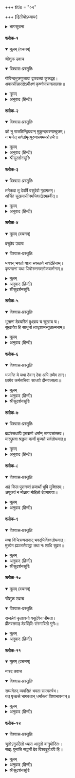 +++
title = "०२"

+++
[द्वितीयोऽध्यायः]



<details><summary>भागसूचना</summary>

वसुदेवजीके पास श्रीनारदजीका आना और उन्हें राजा जनक तथा नौ योगीश्वरोंका संवाद सुनाना
</details>

#### श्लोक-१


<details open><summary>मूलम् (वचनम्)</summary>

श्रीशुक उवाच
</details>

<details open><summary>विश्वास-प्रस्तुतिः</summary>

गोविन्दभुजगुप्तायां द्वारवत्यां कुरूद्वह।  
अवात्सीन्नारदोऽभीक्ष्णं कृष्णोपासनलालसः॥
</details>

<details><summary>मूलम्</summary>

गोविन्दभुजगुप्तायां द्वारवत्यां कुरूद्वह।  
अवात्सीन्नारदोऽभीक्ष्णं कृष्णोपासनलालसः॥
</details>

<details><summary>अनुवाद (हिन्दी)</summary>

श्रीशुकदेवजी कहते हैं—कुरुनन्दन! देवर्षि नारदके मनमें भगवान् श्रीकृष्णकी सन्निधिमें रहनेकी बड़ी लालसा थी। इसलिये वे श्रीकृष्णके निज बाहुओंसे सुरक्षित द्वारकामें—जहाँ दक्ष आदिके शापका कोई भय नहीं था, विदा कर देनेपर भी पुनः-पुनः आकर प्रायः रहा ही करते थे॥ १॥
</details>

#### श्लोक-२


<details open><summary>विश्वास-प्रस्तुतिः</summary>

को नु राजन्निन्द्रियवान् मुकुन्दचरणाम्बुजम्।  
न भजेत् सर्वतोमृत्युरुपास्यममरोत्तमैः॥
</details>

<details><summary>मूलम्</summary>

को नु राजन्निन्द्रियवान् मुकुन्दचरणाम्बुजम्।  
न भजेत् सर्वतोमृत्युरुपास्यममरोत्तमैः॥
</details>

<details><summary>अनुवाद (हिन्दी)</summary>

राजन्! ऐसा कौन प्राणी है, जिसे इन्द्रियाँ तो प्राप्त हों और वह भगवान‍्के ब्रह्मा आदि बड़े-बड़े देवताओंके भी उपास्य चरणकमलोंकी दिव्य गन्ध, मधुर मकरन्द-रस, अलौकिक रूपमाधुरी, सुकुमार स्पर्श और मंगलमय ध्वनिका सेवन करना न चाहे? क्योंकि यह बेचारा प्राणी सब ओरसे मृत्युसे ही घिरा हुआ है॥ २॥
</details>

<details><summary>श्रीसुदर्शनसूरिः</summary>

इन्द्रियवान् चक्षुष्मान् ॥ २ - ३ ॥ 
</details>

#### श्लोक-३


<details open><summary>विश्वास-प्रस्तुतिः</summary>

तमेकदा तु देवर्षिं वसुदेवो गृहागतम्।  
अर्चितं सुखमासीनमभिवाद्येदमब्रवीत्॥
</details>

<details><summary>मूलम्</summary>

तमेकदा तु देवर्षिं वसुदेवो गृहागतम्।  
अर्चितं सुखमासीनमभिवाद्येदमब्रवीत्॥
</details>

<details><summary>अनुवाद (हिन्दी)</summary>

एक दिनकी बात है, देवर्षि नारद वसुदेवजीके यहाँ पधारे। वसुदेवजीने उनका अभिवादन किया तथा आरामसे बैठ जानेपर विधिपूर्वक उनकी पूजा की और इसके बाद पुनः प्रणाम करके उनसे यह बात कही॥ ३॥
</details>

#### श्लोक-४


<details open><summary>मूलम् (वचनम्)</summary>

वसुदेव उवाच
</details>

<details open><summary>विश्वास-प्रस्तुतिः</summary>

भगवन् भवतो यात्रा स्वस्तये सर्वदेहिनाम्।  
कृपणानां यथा पित्रोरुत्तमश्लोकवर्त्मनाम्॥
</details>

<details><summary>मूलम्</summary>

भगवन् भवतो यात्रा स्वस्तये सर्वदेहिनाम्।  
कृपणानां यथा पित्रोरुत्तमश्लोकवर्त्मनाम्॥
</details>

<details><summary>अनुवाद (हिन्दी)</summary>

वसुदेवजीने कहा—संसारमें माता-पिताका आगमन पुत्रोंके लिये और भगवान‍्की ओर अग्रसर होनेवाले साधु-संतोंका पदार्पण प्रपंचमें उलझे हुए दीन-दुःखियोंके लिये बड़ा ही सुखकर और बड़ा ही मंगलमय होता है। परन्तु भगवन्! आप तो स्वयं भगवन्मय, भगवत्स्वरूप हैं। आपका चलना-फिरना तो समस्त प्राणियोंके कल्याणके लिये ही होता है॥ ४॥
</details>

<details><summary>श्रीसुदर्शनसूरिः</summary>

उत्तमश्लोकवर्ष्मणः भगवच्छरीरभूतस्य तवागमनं पित्रोरागमनमिव कृपणानां देहिनां स्वस्तये भवति ॥ ४-५ ॥ 
</details>

#### श्लोक-५


<details open><summary>विश्वास-प्रस्तुतिः</summary>

भूतानां देवचरितं दुःखाय च सुखाय च।  
सुखायैव हि साधूनां त्वादृशामच्युतात्मनाम्॥
</details>

<details><summary>मूलम्</summary>

भूतानां देवचरितं दुःखाय च सुखाय च।  
सुखायैव हि साधूनां त्वादृशामच्युतात्मनाम्॥
</details>

<details><summary>अनुवाद (हिन्दी)</summary>

देवताओंके चरित्र भी कभी प्राणियोंके लिये दुःखके हेतु, तो कभी सुखके हेतु बन जाते हैं। परन्तु जो आप-जैसे भगवत्प्रेमी पुरुष हैं—जिनका हृदय, प्राण, जीवन, सब कुछ भगवन्मय हो गया है—उनकी तो प्रत्येक चेष्टा समस्त प्राणियोंके कल्याणके लिये ही होती है॥ ५॥
</details>

#### श्लोक-६


<details open><summary>विश्वास-प्रस्तुतिः</summary>

भजन्ति ये यथा देवान् देवा अपि तथैव तान्।  
छायेव कर्मसचिवाः साधवो दीनवत्सलाः॥
</details>

<details><summary>मूलम्</summary>

भजन्ति ये यथा देवान् देवा अपि तथैव तान्।  
छायेव कर्मसचिवाः साधवो दीनवत्सलाः॥
</details>

<details><summary>अनुवाद (हिन्दी)</summary>

जो लोग देवताओंका जिस प्रकार भजन करते हैं, देवता भी परछाईंके समान ठीक उसी रीतिसे भजन करनेवालोंको फल देते हैं; क्योंकि देवता कर्मके मन्त्री हैं, अधीन हैं। परन्तु सत्पुरुष दीनवत्सल होते हैं अर्थात् जो सांसारिक सम्पत्ति एवं साधनसे भी हीन हैं, उन्हें अपनाते हैं॥ ६॥
</details>

<details><summary>श्रीसुदर्शनसूरिः</summary>

छायेवेत्युपकारकत्वात्संश्रवणीयत्वं विवक्षितम् ॥ ६-८ ॥ 
</details>

#### श्लोक-७


<details open><summary>विश्वास-प्रस्तुतिः</summary>

ब्रह्मंस्तथापि पृच्छामो धर्मान् भागवतांस्तव।  
याञ्छ्रुत्वा श्रद्धया मर्त्यो मुच्यते सर्वतोभयात्॥
</details>

<details><summary>मूलम्</summary>

ब्रह्मंस्तथापि पृच्छामो धर्मान् भागवतांस्तव।  
याञ्छ्रुत्वा श्रद्धया मर्त्यो मुच्यते सर्वतोभयात्॥
</details>

<details><summary>अनुवाद (हिन्दी)</summary>

ब्रह्मन्! (यद्यपि हम आपके शुभागमन और शुभ दर्शनसे ही कृतकृत्य हो गये हैं) तथापि आपसे उन धर्मोंके—साधनोंके सम्बन्धमें प्रश्न कर रहे हैं, जिनको मनुष्य श्रद्धासे सुन भर ले तो इस सब ओरसे भयदायक संसारसे मुक्त हो जाय॥ ७॥
</details>

#### श्लोक-८


<details open><summary>विश्वास-प्रस्तुतिः</summary>

अहं किल पुरानन्तं प्रजार्थो भुवि मुक्तिदम्।  
अपूजयं न मोक्षाय मोहितो देवमायया॥
</details>

<details><summary>मूलम्</summary>

अहं किल पुरानन्तं प्रजार्थो भुवि मुक्तिदम्।  
अपूजयं न मोक्षाय मोहितो देवमायया॥
</details>

<details><summary>अनुवाद (हिन्दी)</summary>

पहले जन्ममें मैंने मुक्ति देनेवाले भगवान‍्की आराधना तो की थी, परन्तु इसलिये नहीं कि मुझे मुक्ति मिले। मेरी आराधनाका उद्देश्य था कि वे मुझे पुत्ररूपमें प्राप्त हों। उस समय मैं भगवान‍्की लीलासे मुग्ध हो रहा था॥ ८॥
</details>

#### श्लोक-९


<details open><summary>विश्वास-प्रस्तुतिः</summary>

यथा विचित्रव्यसनाद् भवद‍्भिर्विश्वतोभयात्।  
मुच्येम ह्यञ्जसैवाद्धा तथा नः शाधि सुव्रत॥
</details>

<details><summary>मूलम्</summary>

यथा विचित्रव्यसनाद् भवद‍्भिर्विश्वतोभयात्।  
मुच्येम ह्यञ्जसैवाद्धा तथा नः शाधि सुव्रत॥
</details>

<details><summary>अनुवाद (हिन्दी)</summary>

सुव्रत! अब आप मुझे ऐसा उपदेश दीजिये जिससे मैं इस जन्म-मृत्युरूप भयावह संसारसे—जिसमें दुःख भी सुखका विचित्र और मोहक रूप धारण करके सामने आते हैं—अनायास ही पार हो जाऊँ॥ ९॥
</details>

<details><summary>श्रीसुदर्शनसूरिः</summary>

अञ्जसा मुच्येम तथा नः अद्धा शाधि अञ्जसा शाधि ॥ ९-११ ॥ 
</details>

#### श्लोक-१०


<details open><summary>मूलम् (वचनम्)</summary>

श्रीशुक उवाच
</details>

<details open><summary>विश्वास-प्रस्तुतिः</summary>

राजन्नेवं कृतप्रश्नो वसुदेवेन धीमता।  
प्रीतस्तमाह देवर्षिर्हरेः संस्मारितो गुणैः॥
</details>

<details><summary>मूलम्</summary>

राजन्नेवं कृतप्रश्नो वसुदेवेन धीमता।  
प्रीतस्तमाह देवर्षिर्हरेः संस्मारितो गुणैः॥
</details>

<details><summary>अनुवाद (हिन्दी)</summary>

श्रीशुकदेवजी कहते हैं—राजन्! बुद्धिमान् वसुदेवजीने भगवान‍्के स्वरूप और गुण आदिके श्रवणके अभिप्रायसे ही यह प्रश्न किया था। देवर्षि नारद उनका प्रश्न सुनकर भगवान‍्के अचिन्त्य अनन्त कल्याणमय गुणोंके स्मरणमें तन्मय हो गये और प्रेम एवं आनन्दमें भरकर वसुदेवजीसे बोले॥ १०॥
</details>

#### श्लोक-११


<details open><summary>मूलम् (वचनम्)</summary>

नारद उवाच
</details>

<details open><summary>विश्वास-प्रस्तुतिः</summary>

सम्यगेतद् व्यवसितं भवता सात्वतर्षभ।  
यत् पृच्छसे भागवतान् धर्मांस्त्वं विश्वभावनान्॥
</details>

<details><summary>मूलम्</summary>

सम्यगेतद् व्यवसितं भवता सात्वतर्षभ।  
यत् पृच्छसे भागवतान् धर्मांस्त्वं विश्वभावनान्॥
</details>

<details><summary>अनुवाद (हिन्दी)</summary>

नारदजीने कहा—यदुवंशशिरोमणे! तुम्हारा यह निश्चय बहुत ही सुन्दर है; क्योंकि यह भागवत धर्मके सम्बन्धमें है, जो सारे विश्वको जीवन-दान देनेवाला है, पवित्र करनेवाला है॥ ११॥
</details>

</details>

#### श्लोक-१२


<details open><summary>विश्वास-प्रस्तुतिः</summary>

श्रुतोऽनुपठितो ध्यात आदृतो वानुमोदितः।  
सद्यः पुनाति सद्धर्मो देव विश्वद्रुहोऽपि हि॥
</details>

<details><summary>मूलम्</summary>

श्रुतोऽनुपठितो ध्यात आदृतो वानुमोदितः।  
सद्यः पुनाति सद्धर्मो देव विश्वद्रुहोऽपि हि॥
</details>

<details><summary>अनुवाद (हिन्दी)</summary>

वसुदेवजी! यह भागवतधर्म एक ऐसी वस्तु है, जिसे कानोंसे सुनने, वाणीसे उच्चारण करने, चित्तसे स्मरण करने, हृदयसे स्वीकार करने या कोई इसका पालन करने जा रहा हो तो उसका अनुमोदन करनेसे ही मनुष्य उसी क्षण पवित्र हो जाता है—चाहे वह भगवान‍्का एवं सारे संसारका द्रोही ही क्यों न हो॥ १२॥
</details>

<details><summary>श्रीसुदर्शनसूरिः</summary>

देवविश्वद्रुहोऽपि ॥ १२-१८ ॥ 

#### श्लोक-१३


<details open><summary>विश्वास-प्रस्तुतिः</summary>

त्वया परमकल्याणः पुण्यश्रवणकीर्तनः।  
स्मारितो भगवानद्य देवो नारायणो मम॥
</details>

<details><summary>मूलम्</summary>

त्वया परमकल्याणः पुण्यश्रवणकीर्तनः।  
स्मारितो भगवानद्य देवो नारायणो मम॥
</details>

<details><summary>अनुवाद (हिन्दी)</summary>

जिनके गुण, लीला और नाम आदिका श्रवण तथा कीर्तन पतितोंको भी पावन करनेवाला है, उन्हीं परम कल्याणस्वरूप मेरे आराध्यदेव भगवान् नारायणका तुमने आज मुझे स्मरण कराया है॥ १३॥
</details>

#### श्लोक-१४


<details open><summary>विश्वास-प्रस्तुतिः</summary>

अत्राप्युदाहरन्तीममितिहासं पुरातनम्।  
आर्षभाणां च संवादं विदेहस्य महात्मनः॥
</details>

<details><summary>मूलम्</summary>

अत्राप्युदाहरन्तीममितिहासं पुरातनम्।  
आर्षभाणां च संवादं विदेहस्य महात्मनः॥
</details>

<details><summary>अनुवाद (हिन्दी)</summary>

वसुदेवजी! तुमने मुझसे जो प्रश्न किया है, इसके सम्बन्धमें संत पुरुष एक प्राचीन इतिहास कहा करते हैं। वह इतिहास है—ऋषभके पुत्र नौ योगीश्वरों और महात्मा विदेहका शुभ संवाद॥ १४॥
</details>

#### श्लोक-१५


<details open><summary>विश्वास-प्रस्तुतिः</summary>

प्रियव्रतो नाम सुतो मनोः स्वायम्भुवस्य यः।  
तस्याग्नीध्रस्ततो नाभिर्ऋषभस्तत्सुतः स्मृतः॥
</details>

<details><summary>मूलम्</summary>

प्रियव्रतो नाम सुतो मनोः स्वायम्भुवस्य यः।  
तस्याग्नीध्रस्ततो नाभिर्ऋषभस्तत्सुतः स्मृतः॥
</details>

<details><summary>अनुवाद (हिन्दी)</summary>

तुम जानते ही हो कि स्वायम्भुव मनुके एक प्रसिद्ध पुत्र थे प्रियव्रत। प्रियव्रतके आग्नीध्र, आग्नीध्रके नाभि और नाभिके पुत्र हुए ऋषभ॥ १५॥
</details>

#### श्लोक-१६


<details open><summary>विश्वास-प्रस्तुतिः</summary>

तमाहुर्वासुदेवांशं मोक्षधर्मविवक्षया।  
अवतीर्णं सुतशतं तस्यासीद् ब्रह्मपारगम्॥
</details>

<details><summary>मूलम्</summary>

तमाहुर्वासुदेवांशं मोक्षधर्मविवक्षया।  
अवतीर्णं सुतशतं तस्यासीद् ब्रह्मपारगम्॥
</details>

<details><summary>अनुवाद (हिन्दी)</summary>

शास्त्रोंने उन्हें भगवान् वासुदेवका अंश कहा है। मोक्षधर्मका उपदेश करनेके लिये उन्होंने अवतार ग्रहण किया था। उनके सौ पुत्र थे और सब-के-सब वेदोंके पारदर्शी विद्वान् थे॥ १६॥
</details>

#### श्लोक-१७


<details open><summary>विश्वास-प्रस्तुतिः</summary>

तेषां वै भरतो ज्येष्ठो नारायणपरायणः।  
विख्यातं वर्षमेतद् यन्नाम्ना भारतमद‍्भुतम्॥
</details>

<details><summary>मूलम्</summary>

तेषां वै भरतो ज्येष्ठो नारायणपरायणः।  
विख्यातं वर्षमेतद् यन्नाम्ना भारतमद‍्भुतम्॥
</details>

<details><summary>अनुवाद (हिन्दी)</summary>

उनमें सबसे बड़े थे राजर्षि भरत। वे भगवान् नारायणके परम प्रेमी भक्त थे। उन्हींके नामसे यह भूमिखण्ड, जो पहले ‘अजनाभवर्ष’ कहलाता था, ‘भारतवर्ष’ कहलाया। यह भारतवर्ष भी एक अलौकिक स्थान है॥ १७॥
</details>

#### श्लोक-१८


<details open><summary>विश्वास-प्रस्तुतिः</summary>

स भुक्तभोगां त्यक्त्वेमां निर्गतस्तपसा हरिम्।  
उपासीनस्तत्पदवीं लेभे वै जन्मभिस्त्रिभिः॥
</details>

<details><summary>मूलम्</summary>

स भुक्तभोगां त्यक्त्वेमां निर्गतस्तपसा हरिम्।  
उपासीनस्तत्पदवीं लेभे वै जन्मभिस्त्रिभिः॥
</details>

<details><summary>अनुवाद (हिन्दी)</summary>

राजर्षि भरतने सारी पृथ्वीका राज्य-भोग किया, परन्तु अन्तमें इसे छोड़कर वनमें चले गये। वहाँ उन्होंने तपस्याके द्वारा भगवान‍्की उपासना की और तीन जन्मोंमें वे भगवान‍्को प्राप्त हुए॥ १८॥
</details>

#### श्लोक-१९


<details open><summary>विश्वास-प्रस्तुतिः</summary>

तेषां नव नवद्वीपपतयोऽस्य समन्ततः।  
कर्मतन्त्रप्रणेतार एकाशीतिर्द्विजातयः॥
</details>

<details><summary>मूलम्</summary>

तेषां नव नवद्वीपपतयोऽस्य समन्ततः।  
कर्मतन्त्रप्रणेतार एकाशीतिर्द्विजातयः॥
</details>

<details><summary>अनुवाद (हिन्दी)</summary>

भगवान् ऋषभदेवजीके शेष निन्यानबे पुत्रोंमें नौ पुत्र तो इस भारतवर्षके सब ओर स्थित नौ द्वीपोंके अधिपति हुए और इक्यासी पुत्र कर्मकाण्डके रचयिता ब्राह्मण हो गये॥ १९॥
</details>

<details><summary>श्रीसुदर्शनसूरिः</summary>

नव पुत्राः नवानां द्वीपानां पतयः ॥ १९-२१ ॥ 
</details>

#### श्लोक-२०


<details open><summary>विश्वास-प्रस्तुतिः</summary>

नवाभवन् महाभागा मुनयो ह्यर्थशंसिनः।  
श्रमणा वातरशना आत्मविद्याविशारदा॥
</details>

<details><summary>मूलम्</summary>

नवाभवन् महाभागा मुनयो ह्यर्थशंसिनः।  
श्रमणा वातरशना आत्मविद्याविशारदा॥
</details>

#### श्लोक-२१


<details open><summary>विश्वास-प्रस्तुतिः</summary>

कविर्हरिरन्तरिक्षः प्रबुद्धः पिप्पलायनः।  
आविर्होत्रोऽथ द्रुमिलश्चमसः करभाजनः॥
</details>

<details><summary>मूलम्</summary>

कविर्हरिरन्तरिक्षः प्रबुद्धः पिप्पलायनः।  
आविर्होत्रोऽथ द्रुमिलश्चमसः करभाजनः॥
</details>

<details><summary>अनुवाद (हिन्दी)</summary>

शेष नौ संन्यासी हो गये। वे बड़े ही भाग्यवान् थे। उन्होंने आत्मविद्याके सम्पादनमें बड़ा परिश्रम किया था और वास्तवमें वे उसमें बड़े निपुण थे। वे प्रायः दिगम्बर ही रहते थे और अधिकारियोंको परमार्थ-वस्तुका उपदेश किया करते थे। उनके नाम थे—कवि, हरि, अन्तरिक्ष, प्रबुद्ध, पिप्पलायन, आविर्होत्र, द्रुमिल, चमस और करभाजन॥ २०-२१॥
</details>

#### श्लोक-२२


<details open><summary>विश्वास-प्रस्तुतिः</summary>

त एते भगवद‍‍्रूपं विश्वं सदसदात्मकम्।  
आत्मनोऽव्यतिरेकेण पश्यन्तो व्यचरन् महीम्॥
</details>

<details><summary>मूलम्</summary>

त एते भगवद‍‍्रूपं विश्वं सदसदात्मकम्।  
आत्मनोऽव्यतिरेकेण पश्यन्तो व्यचरन् महीम्॥
</details>

<details><summary>अनुवाद (हिन्दी)</summary>

वे इस कार्य-कारण और व्यक्त-अव्यक्त भगवद‍‍्रूप जगत‍्को अपने आत्मासे अभिन्न अनुभव करते हुए पृथ्वीपर स्वच्छन्द विचरण करते थे॥ २२॥
</details>

<details><summary>श्रीसुदर्शनसूरिः</summary>

सदसदात्मकम् आत्मनः परमात्मनः अव्यतिरेकेण शरीरतया नित्यसम्बन्धत्वेन ॥ २२-२६ ॥ 
</details>

#### श्लोक-२३


<details open><summary>विश्वास-प्रस्तुतिः</summary>

अव्याहतेष्टगतयः सुरसिद्धसाध्य-  
गन्धर्वयक्षनरकिन्नरनागलोकान्।  
मुक्ताश्चरन्ति मुनिचारणभूतनाथ-  
विद्याधरद्विजगवां भुवनानि कामम्॥
</details>

<details><summary>मूलम्</summary>

अव्याहतेष्टगतयः सुरसिद्धसाध्य-  
गन्धर्वयक्षनरकिन्नरनागलोकान्।  
मुक्ताश्चरन्ति मुनिचारणभूतनाथ-  
विद्याधरद्विजगवां भुवनानि कामम्॥
</details>

<details><summary>अनुवाद (हिन्दी)</summary>

उनके लिये कहीं भी रोक-टोक न थी। वे जहाँ चाहते, चले जाते। देवता, सिद्ध, साध्य-गन्धर्व, यक्ष, मनुष्य, किन्नर और नागोंके लोकोंमें तथा मुनि, चारण, भूतनाथ, विद्याधर, ब्राह्मण और गौओंके स्थानोंमें वे स्वछन्द विचरते थे। वसुदेवजी! वे सब-के-सब जीवन्मुक्त थे॥ २३॥
</details>

#### श्लोक-२४


<details open><summary>विश्वास-प्रस्तुतिः</summary>

त एकदा निमेः सत्रमुपजग्मुर्यदृच्छया।  
वितायमानमृषिभिरजनाभे महात्मनः॥
</details>

<details><summary>मूलम्</summary>

त एकदा निमेः सत्रमुपजग्मुर्यदृच्छया।  
वितायमानमृषिभिरजनाभे महात्मनः॥
</details>

<details><summary>अनुवाद (हिन्दी)</summary>

एक बारकी बात है, इस अजनाभ (भारत) वर्षमें विदेहराज महात्मा निमि बड़े-बड़े ऋषियोंके द्वारा एक महान् यज्ञ करा रहे थे। पूर्वोक्त नौ योगीश्वर स्वच्छन्द विचरण करते हुए उनके यज्ञमें जा पहुँचे॥ २४॥
</details>

#### श्लोक-२५


<details open><summary>विश्वास-प्रस्तुतिः</summary>

तान् दृष्ट्वा सूर्यसंकाशान् महाभागवतान् नृपः।  
यजमानोऽग्नयो विप्राः सर्व एवोपतस्थिरे॥
</details>

<details><summary>मूलम्</summary>

तान् दृष्ट्वा सूर्यसंकाशान् महाभागवतान् नृपः।  
यजमानोऽग्नयो विप्राः सर्व एवोपतस्थिरे॥
</details>

<details><summary>अनुवाद (हिन्दी)</summary>

वसुदेवजी! वे योगीश्वर भगवान‍्के परम प्रेमी भक्त और सूर्यके समान तेजस्वी थे। उन्हें देखकर राजा निमि, आहवनीय आदि मूर्तिमान् अग्नि और ऋत्विज् आदि ब्राह्मण सब-के-सब उनके स्वागतमें खड़े हो गये॥ २५॥
</details>

#### श्लोक-२६


<details open><summary>विश्वास-प्रस्तुतिः</summary>

विदेहस्तानभिप्रेत्य नारायणपरायणान्।  
प्रीतः सम्पूजयाञ्चक्रे आसनस्थान् यथार्हतः॥
</details>

<details><summary>मूलम्</summary>

विदेहस्तानभिप्रेत्य नारायणपरायणान्।  
प्रीतः सम्पूजयाञ्चक्रे आसनस्थान् यथार्हतः॥
</details>

<details><summary>अनुवाद (हिन्दी)</summary>

विदेहराज निमिने उन्हें भगवान‍्के परम प्रेमी भक्त जानकर यथायोग्य आसनोंपर बैठाया और प्रेम तथा आनन्दसे भरकर विधिपूर्वक उनकी पूजा की॥ २६॥
</details>

#### श्लोक-२७


<details open><summary>विश्वास-प्रस्तुतिः</summary>

तान् रोचमानान् स्वरुचा ब्रह्मपुत्रोपमान् नव।  
पप्रच्छ परमप्रीतः प्रश्रयावनतो नृपः॥
</details>

<details><summary>मूलम्</summary>

तान् रोचमानान् स्वरुचा ब्रह्मपुत्रोपमान् नव।  
पप्रच्छ परमप्रीतः प्रश्रयावनतो नृपः॥
</details>

<details><summary>अनुवाद (हिन्दी)</summary>

वे नवों योगीश्वर अपने अंगोंकी कान्तिसे इस प्रकार चमक रहे थे, मानो साक्षात् ब्रह्माजीके पुत्र सनकादि मुनीश्वर ही हों। राजा निमिने विनयसे झुककर परम प्रेमके साथ उनसे प्रश्न किया॥ २७॥
</details>

<details><summary>श्रीसुदर्शनसूरिः</summary>

ब्रह्मपुत्रोपमान् भृग्वादितुल्यान् ॥ २७ ॥ 
</details>

#### श्लोक-२८


<details open><summary>मूलम् (वचनम्)</summary>

विदेह उवाच
</details>

<details open><summary>विश्वास-प्रस्तुतिः</summary>

मन्ये भगवतः साक्षात् पार्षदान् वो मधुद्विषः।  
विष्णोर्भूतानि लोकानां पावनाय चरन्ति हि॥
</details>

<details><summary>मूलम्</summary>

मन्ये भगवतः साक्षात् पार्षदान् वो मधुद्विषः।  
विष्णोर्भूतानि लोकानां पावनाय चरन्ति हि॥
</details>

<details><summary>अनुवाद (हिन्दी)</summary>

विदेहराज निमिने कहा—भगवन्! मैं ऐसा समझता हूँ कि आपलोग मधुसूदन भगवान‍्के पार्षद ही हैं, क्योंकि भगवान‍्के पार्षद संसारी प्राणियोंको पवित्र करनेके लिये विचरण किया करते हैं॥ २८॥
</details>

<details><summary>श्रीसुदर्शनसूरिः</summary>

पार्षदान् पार्षदतुल्यान् ॥ २८-२९ ।। 
</details>

#### श्लोक-२९


<details open><summary>विश्वास-प्रस्तुतिः</summary>

दुर्लभो मानुषो देहो देहिनां क्षणभङ्गुरः।  
तत्रापि दुर्लभं मन्ये वैकुण्ठप्रियदर्शनम्॥
</details>

<details><summary>मूलम्</summary>

दुर्लभो मानुषो देहो देहिनां क्षणभङ्गुरः।  
तत्रापि दुर्लभं मन्ये वैकुण्ठप्रियदर्शनम्॥
</details>

<details><summary>अनुवाद (हिन्दी)</summary>

जीवोंके लिये मनुष्य-शरीरका प्राप्त होना दुर्लभ है। यदि यह प्राप्त भी हो जाता है तो प्रतिक्षण मृत्युका भय सिरपर सवार रहता है, क्योंकि यह क्षणभंगुर है। इसलिये अनिश्चित मनुष्य-जीवनमें भगवान‍्के प्यारे और उनको प्यार करनेवाले भक्तजनोंका, संतोंका दर्शन तो और भी दुर्लभ है॥ २९॥
</details>

#### श्लोक-३०


<details open><summary>विश्वास-प्रस्तुतिः</summary>

अत आत्यन्तिकं क्षेमं पृच्छामो भवतोऽनघाः।  
संसारेऽस्मिन् क्षणार्धोऽपि सत्सङ्गः शेवधिर्नृणाम्॥
</details>

<details><summary>मूलम्</summary>

अत आत्यन्तिकं क्षेमं पृच्छामो भवतोऽनघाः।  
संसारेऽस्मिन् क्षणार्धोऽपि सत्सङ्गः शेवधिर्नृणाम्॥
</details>

<details><summary>अनुवाद (हिन्दी)</summary>

इसलिये त्रिलोकपावन महात्माओ! हम आपलोगोंसे यह प्रश्न करते हैं कि परम कल्याणका स्वरूप क्या है? और उसका साधन क्या है? इस संसारमें आधे क्षणका सत्संग भी मनुष्योंके लिये परम निधि है॥ ३०॥
</details>

<details><summary>श्रीसुदर्शनसूरिः</summary>

शेवधिः अपरिमितपुरुषार्थावहः ॥ ३० ॥ 
</details>

#### श्लोक-३१


<details open><summary>विश्वास-प्रस्तुतिः</summary>

धर्मान् भागवतान् ब्रूत यदि नः श्रुतये क्षमम्।  
यैः प्रसन्नः प्रपन्नाय दास्यत्यात्मानमप्यजः॥
</details>

<details><summary>मूलम्</summary>

धर्मान् भागवतान् ब्रूत यदि नः श्रुतये क्षमम्।  
यैः प्रसन्नः प्रपन्नाय दास्यत्यात्मानमप्यजः॥
</details>

<details><summary>अनुवाद (हिन्दी)</summary>

योगीश्वरो! यदि हम सुननेके अधिकारी हों तो आप कृपा करके भागवत-धर्मोंका उपदेश कीजिये; क्योंकि उनसे जन्मादि विकारसे रहित, एकरस भगवान् श्रीकृष्ण प्रसन्न होते हैं और उन धर्मोंका पालन करनेवाले शरणागत भक्तोंको अपने-आपतकका दान कर डालते हैं॥ ३१॥
</details>

<details><summary>श्रीसुदर्शनसूरिः</summary>

यैः प्रसन्न इति भवदुपदेशः भगवत्प्रसादचिह्नमित्यर्थः ॥ ३१-३२ ॥ 
</details>

#### श्लोक-३२


<details open><summary>मूलम् (वचनम्)</summary>

श्रीनारद उवाच
</details>

<details open><summary>विश्वास-प्रस्तुतिः</summary>

एवं ते निमिना पृष्टा वसुदेव महत्तमाः।  
प्रतिपूज्याब्रुवन् प्रीत्या ससदस्यर्त्विजं नृपम्॥
</details>

<details><summary>मूलम्</summary>

एवं ते निमिना पृष्टा वसुदेव महत्तमाः।  
प्रतिपूज्याब्रुवन् प्रीत्या ससदस्यर्त्विजं नृपम्॥
</details>

<details><summary>अनुवाद (हिन्दी)</summary>

देवर्षि नारदजीने कहा—वसुदेवजी! जब राजा निमिने उन भगवत्प्रेमी संतोंसे यह प्रश्न किया, तब उन लोगोंने बड़े प्रेमसे उनका और उनके प्रश्नका सम्मान किया और सदस्य तथा ऋत्विजोंके साथ बैठे हुए राजा निमिसे बोले॥ ३२॥
</details>

#### श्लोक-३३


<details open><summary>मूलम् (वचनम्)</summary>

कविरुवाच
</details>

<details open><summary>विश्वास-प्रस्तुतिः</summary>

मन्येऽकुतश्चिद‍्भयमच्युतस्य  
पादाम्बुजोपासनमत्र नित्यम्।  
उद्विग्नबुद्धेरसदात्मभावाद्  
विश्वात्मना यत्र निवर्तते भीः॥
</details>

<details><summary>मूलम्</summary>

मन्येऽकुतश्चिद‍्भयमच्युतस्य  
पादाम्बुजोपासनमत्र नित्यम्।  
उद्विग्नबुद्धेरसदात्मभावाद्  
विश्वात्मना यत्र निवर्तते भीः॥
</details>

<details><summary>अनुवाद (हिन्दी)</summary>

पहले उन नौ योगीश्वरोंमेंसे कविजीने कहा—राजन्! भक्तजनोंके हृदयसे कभी दूर न होनेवाले अच्युत भगवान‍्के चरणोंकी नित्य-निरन्तर उपासना ही इस संसारमें परम कल्याण—आत्यन्तिक क्षेम है और सर्वथा भयशून्य है, ऐसा मेरा निश्चित मत है। देह, गेह आदि तुच्छ एवं असत् पदार्थोंमें अहंता एवं ममता हो जानेके कारण जिन लोगोंकी चित्तवृत्ति उद्विग्न हो रही है, उनका भय भी इस उपासनाका अनुष्ठान करनेपर पूर्णतया निवृत्त हो जाता है॥ ३३॥
</details>

<details><summary>श्रीसुदर्शनसूरिः</summary>

असदात्मभावात् असद्द ेहः देहात्माभिमानात् उद्विग्नबुद्धेः अच्युतपादाम्भोजोपासनमकुतश्चित् भयं मन्ये सर्वभयनिवारकं मन्ये यत्र उपासने कृते विश्वात्मना सर्वप्रकारेण भयं निवर्त्तते ॥ ३३ ॥ 
</details>

#### श्लोक-३४


<details open><summary>विश्वास-प्रस्तुतिः</summary>

ये वै भगवता प्रोक्ता उपाया ह्यात्मलब्धये।  
अञ्जः पुंसामविदुषां विद्धि भागवतान् हि तान्॥
</details>

<details><summary>मूलम्</summary>

ये वै भगवता प्रोक्ता उपाया ह्यात्मलब्धये।  
अञ्जः पुंसामविदुषां विद्धि भागवतान् हि तान्॥
</details>

<details><summary>अनुवाद (हिन्दी)</summary>

भगवान‍्ने भोले-भाले अज्ञानी पुरुषोंको भी सुगमतासे साक्षात् अपनी प्राप्तिके लिये जो उपाय स्वयं श्रीमुखसे बतलाये हैं, उन्हें ही ‘भागवत धर्म’ समझो॥ ३४॥
</details>


#### श्लोक-३५


<details open><summary>विश्वास-प्रस्तुतिः</summary>

यानास्थाय नरो राजन् न प्रमाद्येत कर्हिचित्।  
धावन् निमील्य वा नेत्रे न स्खलेन्न पतेदिह॥
</details>

<details><summary>मूलम्</summary>

यानास्थाय नरो राजन् न प्रमाद्येत कर्हिचित्।  
धावन् निमील्य वा नेत्रे न स्खलेन्न पतेदिह॥
</details>

<details><summary>अनुवाद (हिन्दी)</summary>

राजन्! इन भागवतधर्मोंका अवलम्बन करके मनुष्य कभी विघ्नोंसे पीड़ित नहीं होता और नेत्र बंद करके दौड़नेपर भी अर्थात् विधि-विधानमें त्रुटि हो जानेपर भी न तो मार्गसे स्खलित ही होता है और न तो पतित—फलसे वञ्चित ही होता है॥ ३५॥
</details>

<details><summary>श्रीसुदर्शनसूरिः</summary>

न प्रमाद्येत भगवद्धर्मनिष्ठानां न प्रमादोऽस्तीत्यर्थः । धावन्निमील्य नयने इति सर्वदा भगवानेव रक्षक इति तात्पर्य: ॥ ३४-३५ ॥ 
</details>

#### श्लोक-३६


<details open><summary>विश्वास-प्रस्तुतिः</summary>

कायेन वाचा मनसेन्द्रियैर्वा  
बुद्ध्याऽऽत्मना वानुसृतस्वभावात्।  
करोति यद् यत् सकलं परस्मै  
नारायणायेति समर्पयेत्तत्॥
</details>

<details><summary>मूलम्</summary>

कायेन वाचा मनसेन्द्रियैर्वा  
बुद्ध्याऽऽत्मना वानुसृतस्वभावात्।  
करोति यद् यत् सकलं परस्मै  
नारायणायेति समर्पयेत्तत्॥
</details>

<details><summary>अनुवाद (हिन्दी)</summary>

(भागवतधर्मका पालन करनेवालेके लिये यह नियम नहीं है कि वह एक विशेष प्रकारका कर्म ही करे।) वह शरीरसे, वाणीसे, मनसे, इन्द्रियोंसे, बुद्धिसे, अहंकारसे, अनेक जन्मों अथवा एक जन्मकी आदतोंसे स्वभाववश जो-जो करे, वह सब परमपुरुष भगवान् नारायणके लिये ही है—इस भावसे उन्हें समर्पण कर दे। (यही सरल-से-सरल, सीधा-सा भागवतधर्म है)॥ ३६॥
</details>

<details><summary>श्रीसुदर्शनसूरिः</summary>

अनुसृतस्वभावः अनुभूत संसारवासनः यद्यत्करोतीति शास्त्रविरुद्धं लौकिकं च यद्यत्करोतीत्यर्थः ॥ ३६ ॥ 
</details>

#### श्लोक-३७


<details open><summary>विश्वास-प्रस्तुतिः</summary>

भयं द्वितीयाभिनिवेशतः स्या-  
दीशादपेतस्य विपर्ययोऽस्मृतिः।  
तन्माययातो बुध आभजेत्तं  
भक्त्यैकयेशं गुरुदेवतात्मा॥
</details>

<details><summary>मूलम्</summary>

भयं द्वितीयाभिनिवेशतः स्या-  
दीशादपेतस्य विपर्ययोऽस्मृतिः।  
तन्माययातो बुध आभजेत्तं  
भक्त्यैकयेशं गुरुदेवतात्मा॥
</details>

<details><summary>अनुवाद (हिन्दी)</summary>

ईश्वरसे विमुख पुरुषको उनकी मायासे अपने स्वरूपकी विस्मृति हो जाती है और इस विस्मृतिसे ही ‘मैं देवता हूँ, मैं मनुष्य हूँ,’ इस प्रकारका भ्रम—विपर्यय हो जाता है। इस देह आदि अन्य वस्तुमें अभिनिवेश, तन्मयता होनेके कारण ही बुढ़ापा, मृत्यु, रोग आदि अनेकों भय होते हैं। इसलिये अपने गुरुको ही आराध्यदेव परम प्रियतम मानकर अनन्य भक्तिके द्वारा उस ईश्वरका भजन करना चाहिये॥ ३७॥
</details>

<details><summary>श्रीसुदर्शनसूरिः</summary>

भयं द्वितीयेति । द्वितीयाभिनिवेशत अब्रह्मात्मक स्वतन्त्राभिनिवेशतः लोके सद्वितीयव्यवहारो हि स्वरसतः शरीरव्यतिरिक्तद्वितीयपरः यथा देवदत्तः सद्वितीय आगत इत्युक्तेः शरीरमन्तरेण सद्वितीयत्वमुक्तं स्यान्न तु स्वशरीरेण " यस्यात्मा शरीरम्” इति श्रुतिश्च जीवानां परमात्मशरीरव्यतिरिक्तस्वतन्त्राभिमान उक्तः अत एव ईशादपेतस्य भगवद्विमुखस्य विपर्ययस्स्मृतिः विपर्ययः देहात्माभिमानः तद्विषयस्मृतिः तन्मायया भगवदधीनया प्रकृत्या देहात्मभ्रान्तिर ब्रह्मात्मक स्वतन्त्रात्मभ्रातिश्चेत्युभयविधापि भ्रान्तिः भगवन्मायायत्ता तस्मात्तन्निवृत्तये भगवन्तं भजेदित्यर्थः । गुरुदेवतात्मा गुरुरेव देवतेति बुद्धिर्यस्य सः ॥ ३७ ॥ 
</details>

#### श्लोक-३८


<details open><summary>विश्वास-प्रस्तुतिः</summary>

अविद्यमानोऽप्यवभाति हि द्वयो-  
र्ध्यातुर्धिया स्वप्नमनोरथौ यथा।  
तत् कर्मसङ्कल्पविकल्पकं मनो  
बुधो निरुन्ध्यादभयं ततः स्यात्॥
</details>

<details><summary>मूलम्</summary>

अविद्यमानोऽप्यवभाति हि द्वयो-  
र्ध्यातुर्धिया स्वप्नमनोरथौ यथा।  
तत् कर्मसङ्कल्पविकल्पकं मनो  
बुधो निरुन्ध्यादभयं ततः स्यात्॥
</details>

<details><summary>अनुवाद (हिन्दी)</summary>

राजन्! सच पूछो तो भगवान‍्के अतिरिक्त, आत्माके अतिरिक्त और कोई वस्तु है ही नहीं। परन्तु न होनेपर भी इसकी प्रतीति इसका चिन्तन करनेवालेको उसके चिन्तनके कारण, उधर मन लगनेके कारण ही होती है—जैसे स्वप्नके समय स्वप्नद्रष्टाकी कल्पनासे अथवा जाग्रत् अवस्थामें नाना प्रकारके मनोरथोंसे एक विलक्षण ही सृष्टि दीखने लगती है। इसलिये विचारवान् पुरुषको चाहिये कि सांसारिक कर्मोंके सम्बन्धमें संकल्प-विकल्प करनेवाले मनको रोक दे—कैद कर ले। बस, ऐसा करते ही उसे अभय पदकी, परमात्माकी प्राप्ति हो जायगी॥ ३८॥
</details>

<details><summary>श्रीसुदर्शनसूरिः</summary>

अविद्यमानोऽपि द्वितीयः द्वयः स्वतन्त्रात्मभ्रमश्चेत्युभयमविद्यमानमप्रामाणिकम् उभयविधभ्रमपि मानसः अतस्तदुभयनिवृत्तये कर्माधीनं सङ्कल्प-विकल्पकं सङ्कल्पो देहादिरक्षार्था चिन्ता विकल्पः स्रक्चन्दनादिचिन्ताविस्तारः एतत्सर्वं मनःकृतं तस्मात् मनो निरुन्ध्यादित्यर्थः । तत अभयं स्यात् भगवन्नित्यशरीर भूतोऽस्मीति बुद्धिः स्यादित्यर्थः ॥ ३८-३९ ॥ 
</details>

#### श्लोक-३९


<details open><summary>विश्वास-प्रस्तुतिः</summary>

शृण्वन् सुभद्राणि रथाङ्गपाणे-  
र्जन्मानि कर्माणि च यानि लोके।  
गीतानि नामानि तदर्थकानि  
गायन् विलज्जो विचरेदसङ्गः॥
</details>

<details><summary>मूलम्</summary>

शृण्वन् सुभद्राणि रथाङ्गपाणे-  
र्जन्मानि कर्माणि च यानि लोके।  
गीतानि नामानि तदर्थकानि  
गायन् विलज्जो विचरेदसङ्गः॥
</details>

<details><summary>अनुवाद (हिन्दी)</summary>

संसारमें भगवान‍्के जन्मकी और लीलाकी बहुत-सी मंगलमयी कथाएँ प्रसिद्ध हैं। उनको सुनते रहना चाहिये। उन गुणों और लीलाओंका स्मरण दिलानेवाले भगवान‍्के बहुत-से नाम भी प्रसिद्ध हैं। लाज-संकोच छोड़कर उनका गान करते रहना चाहिये। इस प्रकार किसी भी व्यक्ति, वस्तु और स्थानमें आसक्ति न करके विचरण करते रहना चाहिये॥ ३९॥
</details>

#### श्लोक-४०


<details open><summary>विश्वास-प्रस्तुतिः</summary>

एवंव्रतः स्वप्रियनामकीर्त्या  
जातानुरागो द्रुतचित्त उच्चैः।  
हसत्यथो रोदिति रौति गाय-  
त्युन्मादवन्नृत्यति लोकबाह्यः॥
</details>

<details><summary>मूलम्</summary>

एवंव्रतः स्वप्रियनामकीर्त्या  
जातानुरागो द्रुतचित्त उच्चैः।  
हसत्यथो रोदिति रौति गाय-  
त्युन्मादवन्नृत्यति लोकबाह्यः॥
</details>

<details><summary>अनुवाद (हिन्दी)</summary>

जो इस प्रकार विशुद्ध व्रत—नियम ले लेता है, उसके हृदयमें अपने परम प्रियतम प्रभुके नाम-कीर्तनसे अनुरागका, प्रेमका अंकुर उग आता है। उसका चित्त द्रवित हो जाता है। अब वह साधारण लोगोंकी स्थितिसे ऊपर उठ जाता है। लोगोंकी मान्यताओं, धारणाओंसे परे हो जाता है। दम्भसे नहीं, स्वभावसे ही मतवाला-सा होकर कभी खिलखिलाकर हँसने लगता है तो कभी फूट-फूटकर रोने लगता है। कभी ऊँचे स्वरसे भगवान‍्को पुकारने लगता है, तो कभी मधुर स्वरसे उनके गुणोंका गान करने लगता है। कभी-कभी जब वह अपने प्रियतमको अपने नेत्रोंके सामने अनुभव करता है, तब उन्हें रिझानेके लिये नृत्य भी करने लगता है॥ ४०॥
</details>

<details><summary>श्रीसुदर्शनसूरिः</summary>

एवम्व्रत इति बहुब्रीहिः स्वप्रियस्य स्वस्य प्रीतिविषयो भगवान् तस्य नामकीर्तनादित्यर्थः ॥ ४० ॥ 
</details>

#### श्लोक-४१


<details open><summary>विश्वास-प्रस्तुतिः</summary>

खं वायुमग्निं सलिलं महीं च  
ज्योतींषि सत्त्वानि दिशो द्रुमादीन्।  
सरित्समुद्रांश्च हरेः शरीरं  
यत् किञ्च भूतं प्रणमेदनन्यः॥
</details>

<details><summary>मूलम्</summary>

खं वायुमग्निं सलिलं महीं च  
ज्योतींषि सत्त्वानि दिशो द्रुमादीन्।  
सरित्समुद्रांश्च हरेः शरीरं  
यत् किञ्च भूतं प्रणमेदनन्यः॥
</details>

<details><summary>अनुवाद (हिन्दी)</summary>

राजन्! यह आकाश, वायु, अग्नि, जल, पृथ्वी, ग्रह-नक्षत्र, प्राणी, दिशाएँ, वृक्ष-वनस्पति, नदी, समुद्र—सब-के-सब भगवान‍्के शरीर हैं। सभी रूपोंमें स्वयं भगवान् प्रकट हैं। ऐसा समझकर वह जो कोई भी उसके सामने आ जाता है—चाहे वह प्राणी हो या अप्राणी—उसे अनन्यभावसे—भगवद‍्भावसे प्रणाम करता है॥ ४१॥
</details>

<details><summary>श्रीसुदर्शनसूरिः</summary>

सत्त्वानि जन्तूनि ॥ ४१ ॥ 
</details>

#### श्लोक-४२


<details open><summary>विश्वास-प्रस्तुतिः</summary>

भक्तिः परेशानुभवो विरक्ति-  
रन्यत्र चैष त्रिक एककालः।  
प्रपद्यमानस्य यथाश्नतः स्यु-  
स्तुष्टिः पुष्टिः क्षुदपायोऽनुघासम्॥
</details>

<details><summary>मूलम्</summary>

भक्तिः परेशानुभवो विरक्ति-  
रन्यत्र चैष त्रिक एककालः।  
प्रपद्यमानस्य यथाश्नतः स्यु-  
स्तुष्टिः पुष्टिः क्षुदपायोऽनुघासम्॥
</details>

<details><summary>अनुवाद (हिन्दी)</summary>

जैसे भोजन करनेवालेको प्रत्येक ग्रासके साथ ही तुष्टि (तृप्ति अथवा सुख), पुष्टि (जीवनशक्तिका संचार) और क्षुधा-निवृत्ति—ये तीनों एक साथ होते जाते हैं; वैसे ही जो मनुष्य भगवान‍्की शरण लेकर उनका भजन करने लगता है, उसे भजनके प्रत्येक क्षणमें भगवान‍्के प्रति प्रेम, अपने प्रेमास्पद प्रभुके स्वरूपका अनुभव और उनके अतिरिक्त अन्य वस्तुओंमें वैराग्य—इन तीनोंकी एक साथ ही प्राप्ति होती जाती है॥ ४२॥
</details>

<details><summary>श्रीसुदर्शनसूरिः</summary>

परेशानुभवः ईश्वरस्वरूपगुणादिविषयं तत्त्वज्ञानम् अन्यत्र शब्दादौ विरक्तिः तुष्टिः अलम्बुद्धिः पुष्टिः शरीरपोषणं क्षुदपायः जाठराग्निना शरीरगतास्ध्यादिदाहः क्षुत्तन्निवृत्तिः अनुघासं प्रतिग्रासम् ॥ ४२ ॥ 
</details>

#### श्लोक-४३


<details open><summary>विश्वास-प्रस्तुतिः</summary>

इत्यच्युताङ्घ्रिं भजतोऽनुवृत्त्या  
भक्तिर्विरक्तिर्भगवत्प्रबोधः।  
भवन्ति वै भागवतस्य राजं-  
स्ततः परां शान्तिमुपैति साक्षात्॥
</details>

<details><summary>मूलम्</summary>

इत्यच्युताङ्घ्रिं भजतोऽनुवृत्त्या  
भक्तिर्विरक्तिर्भगवत्प्रबोधः।  
भवन्ति वै भागवतस्य राजं-  
स्ततः परां शान्तिमुपैति साक्षात्॥
</details>

<details><summary>अनुवाद (हिन्दी)</summary>

राजन्! इस प्रकार जो प्रतिक्षण एक-एक वृत्तिके द्वारा भगवान‍्के चरणकमलोंका ही भजन करता है, उसे भगवान‍्के प्रति प्रेममयी भक्ति, संसारके प्रति वैराग्य और अपने प्रियतम भगवान‍्के स्वरूपकी स्फूर्ति—ये सब अवश्य ही प्राप्त होते हैं; वह भागवत हो जाता है और जब ये सब प्राप्त हो जाते हैं, तब वह स्वयं परम शान्तिका अनुभव करने लगता है॥ ४३॥
</details>

<details><summary>श्रीसुदर्शनसूरिः</summary>

शान्तिम् अशनायापिपासाशोकमोहजरामरणाख्योर्मिषट्कप्रशमम् ॥ ४३ ॥ 
</details>

#### श्लोक-४४


<details open><summary>मूलम् (वचनम्)</summary>

राजोवाच
</details>

<details open><summary>विश्वास-प्रस्तुतिः</summary>

अथ भागवतं ब्रूत यद्धर्मो यादृशो नृणाम्।  
यथा चरति यद् ब्रूते यैर्लिङ्गैर्भगवत्प्रियः॥
</details>

<details><summary>मूलम्</summary>

अथ भागवतं ब्रूत यद्धर्मो यादृशो नृणाम्।  
यथा चरति यद् ब्रूते यैर्लिङ्गैर्भगवत्प्रियः॥
</details>

<details><summary>अनुवाद (हिन्दी)</summary>

राजा निमिने पूछा—योगीश्वर! अब आप कृपा करके भगवद‍्भक्तका लक्षण वर्णन कीजिये। उसके क्या धर्म हैं? और कैसा स्वभाव होता है? वह मनुष्योंके साथ व्यवहार करते समय कैसा आचरण करता है? क्या बोलता है? और किन लक्षणोंके कारण भगवान‍्का प्यारा होता है?॥ ४४॥
</details>

<details><summary>श्रीसुदर्शनसूरिः</summary>

भागवतं भगवद्भक्तं यद्धर्म इति श्रीभगवति सर्वकर्मार्पणरूपन्यास-धर्मयुक्तः यादृशवासनायुक्तः चरतीति यद्भक्षयति यज्जानाति श्रीभगवत्प्रसादं तत्त्वत्रयं च मन्त्रं श्रीभगवद्गुणान् लिङ्गानि च शङ्खचक्रधारणोदुर्ध्वपुण्ड्र युगलमालिकादीनि पञ्चरात्रादिप्रसिद्धानि अन्यानि चेति प्रश्नार्थः ॥ ४४ ॥ 
</details>

#### श्लोक-४५


<details open><summary>मूलम् (वचनम्)</summary>

हरिरुवाच
</details>

<details open><summary>विश्वास-प्रस्तुतिः</summary>

सर्वभूतेषु यः पश्येद् भगवद‍्भावमात्मनः।  
भूतानि भगवत्यात्मन्येष भागवतोत्तमः॥
</details>

<details><summary>मूलम्</summary>

सर्वभूतेषु यः पश्येद् भगवद‍्भावमात्मनः।  
भूतानि भगवत्यात्मन्येष भागवतोत्तमः॥
</details>

<details><summary>अनुवाद (हिन्दी)</summary>

अब नौ योगीश्वरोंमेंसे दूसरे हरिजी बोले—राजन्! आत्मस्वरूप भगवान् समस्त प्राणियोंमें आत्मारूपसे—नियन्तारूपसे स्थित हैं। जो कहीं भी न्यूनाधिकता न देखकर सर्वत्र परिपूर्ण भगवत्सत्ताको ही देखता है और साथ ही समस्त प्राणी और समस्त पदार्थ आत्मस्वरूप भगवान‍्में ही आधेयरूपसे अथवा अध्यस्तरूपसे स्थित हैं, अर्थात् वास्तवमें भगवत्स्वरूप ही हैं—इस प्रकारका जिसका अनुभव है, ऐसी जिसकी सिद्ध दृष्टि है, उसे भगवान‍्का परमप्रेमी उत्तम भागवत समझना चाहिये॥ ४५॥
</details>

<details><summary>श्रीसुदर्शनसूरिः</summary>

पञ्चरात्रादिप्रसिद्धान्येतानि रहस्यानीति हृदि निधाय तेषां प्राप्त्यर्थम् अन्तराण्येवैतदुपायभूतानि लक्षणानि वर्णयति, हरिः जीवस्य भगवच्छरीरत्वं भगवति आत्मनि भूतानि सजीवशरीराणि इति वैशिष्टयज्ञानवानित्यर्थः ॥ ४५ ॥ 
</details>

#### श्लोक-४६


<details open><summary>विश्वास-प्रस्तुतिः</summary>

ईश्वरे तदधीनेषु बालिशेषु द्विषत्सु च।  
प्रेममैत्रीकृपोपेक्षा यः करोति स मध्यमः॥
</details>

<details><summary>मूलम्</summary>

ईश्वरे तदधीनेषु बालिशेषु द्विषत्सु च।  
प्रेममैत्रीकृपोपेक्षा यः करोति स मध्यमः॥
</details>

<details><summary>अनुवाद (हिन्दी)</summary>

जो भगवान‍्से प्रेम, उनके भक्तोंसे मित्रता, दुःखी और अज्ञानियोंपर कृपा तथा भगवान‍्से द्वेष करनेवालोंकी उपेक्षा करता है, वह मध्यम कोटिका भागवत है॥ ४६॥
</details>

<details><summary>श्रीसुदर्शनसूरिः</summary>

ईश्वरादिषु प्रेमादीनां क्रमेणान्वयः ॥ ४६ ॥  
</details>

#### श्लोक-४७


<details open><summary>विश्वास-प्रस्तुतिः</summary>

अर्चायामेव हरये पूजां यः श्रद्धयेहते।  
न तद‍्भक्तेषु चान्येषु स भक्तः प्राकृतः स्मृतः॥
</details>

<details><summary>मूलम्</summary>

अर्चायामेव हरये पूजां यः श्रद्धयेहते।  
न तद‍्भक्तेषु चान्येषु स भक्तः प्राकृतः स्मृतः॥
</details>

<details><summary>अनुवाद (हिन्दी)</summary>

और जो भगवान‍्के अर्चा-विग्रह—मूर्ति आदिकी पूजा तो श्रद्धासे करता है, परन्तु भगवान‍्के भक्तों या दूसरे लोगोंकी विशेष सेवा-शुश्रूषा नहीं करता, वह साधारण श्रेणीका भगवद‍्भक्त है॥ ४७॥
</details>

<details><summary>श्रीसुदर्शनसूरिः</summary>

अर्चायामेव अन्येषु सूर्यादिषु स्थानेषु तद्भक्तेषु च श्रद्धया नतिपूजाम् एवं न सेवारूपं कैङ्कम् ईहते स प्राकृतः प्रकृतिसम्बन्धवश्यो भवति भक्त इवेति ॥ ४७ ॥ 
</details>

#### श्लोक-४८


<details open><summary>विश्वास-प्रस्तुतिः</summary>

गृहीत्वापीन्द्रियैरर्थान् यो न द्वेष्टि न हृष्यति।  
विष्णोर्मायामिदं पश्यन् स वै भागवतोत्तमः॥
</details>

<details><summary>मूलम्</summary>

गृहीत्वापीन्द्रियैरर्थान् यो न द्वेष्टि न हृष्यति।  
विष्णोर्मायामिदं पश्यन् स वै भागवतोत्तमः॥
</details>

<details><summary>अनुवाद (हिन्दी)</summary>

जो श्रोत्र-नेत्र आदि इन्द्रियोंके द्वारा शब्द-रूप आदि विषयोंका ग्रहण तो करता है; परन्तु अपनी इच्छाके प्रतिकूल विषयोंसे द्वेष नहीं करता और अनुकूल विषयोंके मिलनेपर हर्षित नहीं होता—उसकी यह दृष्टि बनी रहती है कि यह सब हमारे भगवान‍्की माया है—वह पुरुष उत्तम भागवत है॥ ४८॥
</details>

<details><summary>श्रीसुदर्शनसूरिः</summary>

एवं भागवतमुक्त्वा अन्तरलक्षणाविन्यासविद्योपयोगीत्याह – गृहीत्वेत्यादिना । विष्णोः सम्बन्धीदं शरीरं विश्वं मायां तदिच्छावशं पश्यन् ॥ ४८ ॥ 
</details>

#### श्लोक-४९


<details open><summary>विश्वास-प्रस्तुतिः</summary>

देहेन्द्रियप्राणमनोधियां यो  
जन्माप्ययक्षुद‍्भयतर्षकृच्छ्रैः।  
संसारधर्मैरविमुह्यमानः  
स्मृत्या हरेर्भागवतप्रधानः॥
</details>

<details><summary>मूलम्</summary>

देहेन्द्रियप्राणमनोधियां यो  
जन्माप्ययक्षुद‍्भयतर्षकृच्छ्रैः।  
संसारधर्मैरविमुह्यमानः  
स्मृत्या हरेर्भागवतप्रधानः॥
</details>

<details><summary>अनुवाद (हिन्दी)</summary>

संसारके धर्म हैं—जन्म-मृत्यु, भूख-प्यास, श्रम-कष्ट, भय और तृष्णा। ये क्रमशः शरीर, प्राण, इन्द्रिय, मन और बुद्धिको प्राप्त होते ही रहते हैं। जो पुरुष भगवान‍्की स्मृतिमें इतना तन्मय रहता है कि इनके बार-बार होते-जाते रहनेपर भी उनसे मोहित नहीं होता, पराभूत नहीं होता, वह उत्तम भागवत है॥ ४९॥
</details>

<details><summary>श्रीसुदर्शनसूरिः</summary>

देहस्य जन्माप्ययौ प्राणस्य क्षुत् इन्द्रियाणां कृच्छ्राणि मनसो भयं तर्षः तृष्णा बुद्धेः एवम्भूतैः संसारधर्मैः सर्वथा देहात्माभिमानरहित इत्यर्थः ॥ ४९ ॥ 
</details>

#### श्लोक-५०


<details open><summary>विश्वास-प्रस्तुतिः</summary>

न कामकर्मबीजानां यस्य चेतसि सम्भवः।  
वासुदेवैकनिलयः स वै भागवतोत्तमः॥
</details>

<details><summary>मूलम्</summary>

न कामकर्मबीजानां यस्य चेतसि सम्भवः।  
वासुदेवैकनिलयः स वै भागवतोत्तमः॥
</details>

<details><summary>अनुवाद (हिन्दी)</summary>

जिसके मनमें विषय-भोगकी इच्छा, कर्म-प्रवृत्ति और उनके बीज वासनाओंका उदय नहीं होता और जो एकमात्र भगवान् वासुदेवमें ही निवास करता है, वह उत्तम भगवद‍्भक्त है॥ ५०॥
</details>

<details><summary>श्रीसुदर्शनसूरिः</summary>

कामकर्मवासनानामुत्पत्तिः यस्य चेतसि मनसि न भवेत् श्रीवासुदेवाश्रयः अन्तर्यामि - दृष्टिबलेन तदेव वसति ॥ ५० ॥ 
</details>

#### श्लोक-५१


<details open><summary>विश्वास-प्रस्तुतिः</summary>

न यस्य जन्मकर्मभ्यां न वर्णाश्रमजातिभिः।  
सज्जतेऽस्मिन्नहंभावो देहे वै स हरेः प्रियः॥
</details>

<details><summary>मूलम्</summary>

न यस्य जन्मकर्मभ्यां न वर्णाश्रमजातिभिः।  
सज्जतेऽस्मिन्नहंभावो देहे वै स हरेः प्रियः॥
</details>

<details><summary>अनुवाद (हिन्दी)</summary>

जिनका इस शरीरमें न तो सत्कुलमें जन्म, तपस्या आदि कर्मसे तथा न वर्ण, आश्रम एवं जातिसे ही अहंभाव होता है, वह निश्चय ही भगवान‍्का प्यारा है॥ ५१॥
</details>

<details><summary>श्रीसुदर्शनसूरिः</summary>

सत्कुलजन्म श्रौतस्मार्त्तकर्मभ्यां वर्णाश्रमविशिष्टजातिभिश्च देहनिष्ठाभिः अहम्भावो यस्य नास्ति देहनिष्ठक्षुद्भयादिकर्मवत् अवर्जनीयशास्त्रीय कर्माण्यपि कुर्वन्न तत्कृताऽहङ्कारविवश आत्मनि देहपुत्रदारादिके भिदा अब्रह्मात्मकस्वतन्त्र दृष्टिः ॥ ५१-५२ ॥ 
</details>

#### श्लोक-५२


<details open><summary>विश्वास-प्रस्तुतिः</summary>

न यस्य स्वः पर इति वित्तेष्वात्मनि वा भिदा।  
सर्वभूतसमः शान्तः स वै भागवतोत्तमः॥
</details>

<details><summary>मूलम्</summary>

न यस्य स्वः पर इति वित्तेष्वात्मनि वा भिदा।  
सर्वभूतसमः शान्तः स वै भागवतोत्तमः॥
</details>

<details><summary>अनुवाद (हिन्दी)</summary>

जो धन-सम्पत्ति अथवा शरीर आदिमें ‘यह अपना है और यह पराया’—इस प्रकारका भेद-भाव नहीं रखता, समस्त पदार्थोंमें समस्वरूप परमात्माको देखता रहता है, समभाव रखता है तथा किसी भी घटना अथवा संकल्पसे विक्षिप्त न होकर शान्त रहता है, वह भगवान‍्का उत्तम भक्त है॥ ५२॥
</details>

#### श्लोक-५३


<details open><summary>विश्वास-प्रस्तुतिः</summary>

त्रिभुवनविभवहेतवेऽप्यकुण्ठ-  
स्मृतिरजितात्मसुरादिभिर्विमृग्यात्।  
न चलति भगवत्पदारविन्दा-  
ल्लवनिमिषार्धमपि यः स वैष्णवाग्र्यः॥
</details>

<details><summary>मूलम्</summary>

त्रिभुवनविभवहेतवेऽप्यकुण्ठ-  
स्मृतिरजितात्मसुरादिभिर्विमृग्यात्।  
न चलति भगवत्पदारविन्दा-  
ल्लवनिमिषार्धमपि यः स वैष्णवाग्र्यः॥
</details>

<details><summary>अनुवाद (हिन्दी)</summary>

राजन्! बड़े-बड़े देवता और ऋषि-मुनि भी अपने अन्तःकरणको भगवन्मय बनाते हुए जिन्हें ढूँढ़ते रहते हैं—भगवान‍्के ऐसे चरणकमलोंसे आधे क्षण, आधे पलके लिये भी जो नहीं हटता, निरन्तर उन चरणोंकी सन्निधि और सेवामें ही संलग्न रहता है; यहाँतक कि कोई स्वयं उसे त्रिभुवनकी राज्यलक्ष्मी दे तो भी वह भगवत्स्मृतिका तार नहीं तोड़ता, उस राज्यलक्ष्मीकी ओर ध्यान ही नहीं देता; वही पुरुष वास्तवमें भगवद‍्भक्त वैष्णवोंमें अग्रगण्य है, सबसे श्रेष्ठ है॥ ५३॥
</details>


#### श्लोक-५४


<details open><summary>विश्वास-प्रस्तुतिः</summary>

भगवत उरुविक्रमाङ्घ्रिशाखा-  
नखमणिचन्द्रिकया निरस्ततापे।  
हृदि कथमुपसीदतां पुनः स  
प्रभवति चन्द्र इवोदितेऽर्कतापः॥
</details>

<details><summary>मूलम्</summary>

भगवत उरुविक्रमाङ्घ्रिशाखा-  
नखमणिचन्द्रिकया निरस्ततापे।  
हृदि कथमुपसीदतां पुनः स  
प्रभवति चन्द्र इवोदितेऽर्कतापः॥
</details>

<details><summary>अनुवाद (हिन्दी)</summary>

रासलीलाके अवसरपर नृत्य-गतिसे भाँति-भाँतिके पाद-विन्यास करनेवाले निखिल सौन्दर्य-माधुर्य-निधि भगवान‍्के चरणोंके अंगुलि-नखकी मणि-चन्द्रिकासे जिन शरणागत भक्तजनोंके हृदयका विरहजन्य संताप एक बार दूर हो चुका है, उनके हृदयमें वह फिर कैसे आ सकता है, जैसे चन्द्रोदय होनेपर सूर्यका ताप नहीं लग सकता॥ ५४॥
</details>

<details><summary>श्रीसुदर्शनसूरिः</summary>

सन्न्यस्त इति दयालुत्वेन जीवहिंसारहितः । त्रिभुवनविभवकारणाय भगवत्पदारविन्दाल्लब्धनिमिषार्द्धं कालमपि न चलति एवमेतत्पद्यपर्यन्तं आन्तरवृत्त्युपवर्णनेन यादृश इति प्रश्नोत्तरमुक्त्वा इदानीम् उपसीदताम् इत्यनेन यद्धर्म इत्यस्योत्तरमाह - भगवत इति । उपसीदतां न्यासविद्यया श्रीभगवदुपसन्नानां आचार्यदत्तयेति रहस्यम् अनेन यैर्लिङ्गेरित्यस्याप्युत्तरमुक्तं वेदितव्यम् । आचार्येणैव लिङ्गानां श्रीवैष्णवचिह्नानां तप्तशङ्खचक्राङ्कनयुगलमालोर्ध्वपुण्ड्र कौपीनकटिसूत्रवस्त्रद्वयधारणादि श्रीमद्वयमन्त्रार्थानु सन्धानेन प्रपत्तिज्ञानादीनां दानात् यद्ब्रूते इत्यस्याप्युत्तरमुक्तम् । “सन्न्यस्तदण्डोऽखिलजीववत्सलः न यस्य स्वपर इति त्रिभुवनविभवहेतवं इत्यादिभिर्बहुभिः पद्यैर्यथा चरति इत्युत्तरमुक्तं वेदितव्यम् ॥ ५४ ॥ 
</details>

#### श्लोक-५५


<details open><summary>विश्वास-प्रस्तुतिः</summary>

विसृजति हृदयं न यस्य साक्षा-  
द्धरिरवशाभिहितोऽप्यघौघनाशः।  
प्रणयरशनया धृताङ्घ्रिपद्मः  
स भवति भागवतप्रधान उक्तः॥
</details>

<details><summary>मूलम्</summary>

विसृजति हृदयं न यस्य साक्षा-  
द्धरिरवशाभिहितोऽप्यघौघनाशः।  
प्रणयरशनया धृताङ्घ्रिपद्मः  
स भवति भागवतप्रधान उक्तः॥
</details>

<details><summary>अनुवाद (हिन्दी)</summary>

विवशतासे नामोच्चारण करनेपर भी सम्पूर्ण अघ-राशिको नष्ट कर देनेवाले स्वयं भगवान् श्रीहरि जिसके हृदयको क्षणभरके लिये भी नहीं छोड़ते हैं, क्योंकि उसने प्रेमकी रस्सीसे उनके चरण-कमलोंको बाँध रखा है, वास्तवमें ऐसा पुरुष ही भगवान‍्के भक्तोंमें प्रधान है॥ ५५॥
</details>

<details><summary>श्रीसुदर्शनसूरिः</summary>

विसृजतीति कृतकृत्यत्वमुच्यते हरति संसारमिति हरिः अवशाभिहितोपि इत्यनेन मरणदशायां मन्त्रानुसन्धानेऽननुसन्धानेपि अघौघं स्वप्राप्तिविरोधिनं नाशयतीति प्रपन्नेन पूर्वकाले प्रणयरशनया बद्धाङ्घ्रिपद्मः यस्य हृदयं न विसृजतीति ॥ ५५ ॥  

इति श्रीमद्भागवतव्याख्याने एकादशस्कन्धीये श्रीसुदर्शनसूरिकृतशुकपक्षीये द्वितीयोऽध्यायः ॥ २ ॥ 
</details>

<details><summary>अनुवाद (समाप्ति)</summary>

इति श्रीमद‍्भागवते महापुराणे पारमहंस्यां संहितायामेकादशस्कन्धे द्वितीयोऽध्यायः॥ २॥
</details>
